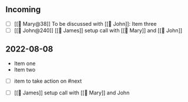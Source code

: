 ## Incoming
<!-- #query task where name =~ /[[🧑 John]]/ render "template/task" -->
* [ ] [[🧑 Mary@38]] To be discussed with [[🧑 John]]: Item three  
* [ ] [[🧑 John@240]] [[🧑 James]] setup call with [[🧑 Mary]] and [[🧑 John]]
<!-- /query -->

## 2022-08-08
* Item one
* Item two
* [ ] item to take action on #next
* [ ] [[🧑 James]] setup call with [[🧑 Mary]] and John

